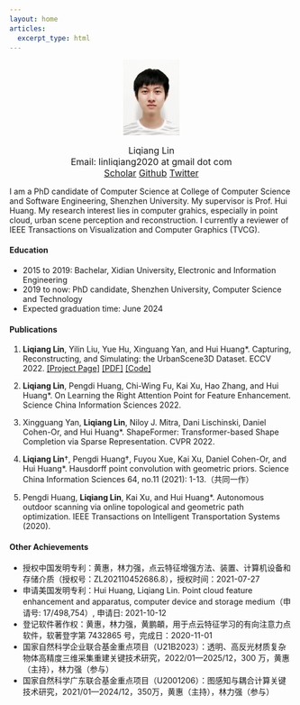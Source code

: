 ```yaml
---
layout: home
articles:
  excerpt_type: html
---
```


<script src="https://kit.fontawesome.com/dc3b63b893.js" crossorigin="anonymous"></script>

<p align="center">
  <img src="assets/images/photo.jpg" width=100/>
</p>
<center> <font size=3>Liqiang Lin</font></center>
<center> <font size=3>Email: linliqiang2020 at gmail dot com</font></center>
<center> <font size=3>
<i class="fa-brands fa-google fa-sm"></i>
<a href="https://scholar.google.com/citations?user=OWjgUJoAAAAJ">Scholar</a>
<i class="fa-brands fa-github-alt"></i>
<a href="https://github.com/linxius">Github</a> 
<i class="fa-brands fa-twitter"></i>
<a href="https://twitter.com/liqianglin">Twitter</a> 
</font></center>

I am a PhD candidate of Computer Science at College of Computer Science and Software Engineering, Shenzhen University. My supervisor is Prof. Hui Huang. My research interest lies in computer grahics, especially in point cloud, urban scene perception and reconstruction. I currently a reviewer of  IEEE Transactions on Visualization and Computer Graphics (TVCG).

#### Education 
- 2015 to 2019: Bachelar, Xidian University, Electronic and Information Engineering
- 2019 to now: PhD candidate, Shenzhen University, Computer Science and Technology
- Expected graduation time: June 2024

#### Publications
1. **Liqiang Lin**, Yilin Liu, Yue Hu, Xinguang Yan, and Hui Huang*. 
Capturing, Reconstructing, and Simulating: the UrbanScene3D Dataset. ECCV 2022. 
[[Project Page]](https://vcc.tech/UrbanScene3D)
[[PDF]](https://arxiv.org/pdf/2107.04286.pdf)
[[Code]](https://github.com/Linxius/UrbanScene3D)

2. **Liqiang Lin**, Pengdi Huang, Chi-Wing Fu, Kai Xu, Hao Zhang, and Hui Huang*. 
On Learning the Right  Attention Point for Feature Enhancement. 
Science China Information Sciences 2022. 

3. Xingguang Yan, **Liqiang Lin**, Niloy J. Mitra, Dani Lischinski, Daniel Cohen-Or, and Hui Huang*. 
ShapeFormer: Transformer-based Shape Completion via Sparse Representation. CVPR 2022.

4. **Liqiang Lin**†, Pengdi Huang†, Fuyou Xue, Kai Xu, Daniel Cohen-Or, and Hui Huang*. 
Hausdorff point convolution with geometric priors. 
Science China Information Sciences 64, no.11 (2021): 1-13.（共同一作）

5. Pengdi Huang, **Liqiang Lin**, Kai Xu, and Hui Huang*. 
Autonomous outdoor scanning via online topological and geometric path optimization. 
IEEE Transactions on Intelligent Transportation Systems (2020).


#### Other Achievements
- 授权中国发明专利：黄惠，林力强，点云特征增强方法、装置、计算机设备和存储介质（授权号：ZL202110452686.8），授权时间：2021-07-27
- 申请美国发明专利：Hui Huang, Liqiang Lin. Point cloud feature enhancement and apparatus, computer device and storage medium（申请号: 17/498,754）, 申请日: 2021-10-12
- 登记软件著作权：黄惠，林力强，黄鹏頔，用于点云特征学习的有向注意力点软件，软著登字第 7432865 号，完成日：2020-11-01
- 国家自然科学企业联合基金重点项目（U21B2023）：透明、高反光材质复杂物体高精度三维采集重建关键技术研究，2022/01—2025/12，300 万，黄惠（主持），林力强（参与）
- 国家自然科学广东联合基金重点项目（U2001206）：图感知与耦合计算关键技术研究，2021/01—2024/12，350万，黄惠（主持），林力强（参与）